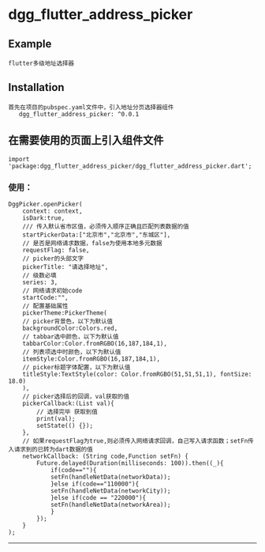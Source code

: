 # dgg_flutter_address_picker


## Example

    flutter多级地址选择器

## Installation

    首先在项目的pubspec.yaml文件中，引入地址分页选择器组件
       dgg_flutter_address_picker: ^0.0.1

## 在需要使用的页面上引入组件文件
    import 'package:dgg_flutter_address_picker/dgg_flutter_address_picker.dart';

### 使用：
    DggPicker.openPicker(
        context: context,
        isDark:true,
        /// 传入默认省市区值，必须传入顺序正确且匹配列表数据的值
        startPickerData:["北京市","北京市","东城区"],
        // 是否是网络请求数据，false为使用本地多元数据
        requestFlag: false,
        // picker的头部文字
        pickerTitle: "请选择地址",
        // 级数必填
        series: 3,
        // 网络请求初始code
        startCode:"",
        // 配置基础属性
        pickerTheme:PickerTheme(
        // picker背景色，以下为默认值
        backgroundColor:Colors.red,
        // tabbar选中颜色，以下为默认值
        tabbarColor:Color.fromRGBO(16,187,184,1),
        // 列表项选中时颜色，以下为默认值
        itemStyle:Color.fromRGBO(16,187,184,1),
        // picker标题字体配置，以下为默认值
        titleStyle:TextStyle(color: Color.fromRGBO(51,51,51,1), fontSize: 18.0)
        ),
        // picker选择后的回调，val获取的值
        pickerCallback:(List val){
            // 选择完毕 获取到值
            print(val);
            setState(() {});
        },
        // 如果requestFlag为true,则必须传入网络请求回调，自己写入请求函数；setFn传入请求到的已转为dart数据的值
        networkCallback: (String code,Function setFn) {
            Future.delayed(Duration(milliseconds: 100)).then((_){
                if(code==""){
                setFn(handleNetData(networkData));
                }else if(code=="110000"){
                setFn(handleNetData(networkCity));
                }else if(code == "220000"){
                setFn(handleNetData(networkArea));
                }
            });
        }
    );
--------------------
